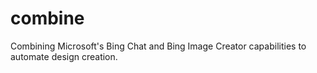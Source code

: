 # combine
Combining Microsoft's Bing Chat and Bing Image Creator capabilities to automate design creation.
